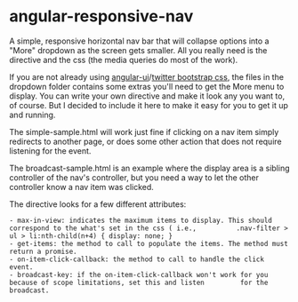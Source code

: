 angular-responsive-nav
======================

A simple, responsive horizontal nav bar that will collapse options into a "More" dropdown as the screen gets smaller. All you really need is the directive and the css (the media queries do most of the work).

If you are not already using <a href="https://github.com/angular-ui/bootstrap">angular-ui</a>/<a href="http://getbootstrap.com/css/">twitter bootstrap css</a>, the files in the dropdown folder contains some extras you'll need to get the More menu to display. You can write your own directive and make it look any you want to, of course.  But I decided to include it here to make it easy for you to get it up and running.

The simple-sample.html will work just fine if clicking on a nav item simply redirects to another page, or does some other action that does not require listening for the event.

The broadcast-sample.html is an example where the display area is a sibling controller of the nav's controller, but you need a way to let the other controller know a nav item was clicked. 

The directive looks for a few different attributes:

	- max-in-view: indicates the maximum items to display. This should correspond to the what's set in the css ( i.e., 			.nav-filter > ul > li:nth-child(n+4) { display: none; }
	- get-items: the method to call to populate the items. The method must return a promise.
	- on-item-click-callback: the method to call to handle the click event.
	- broadcast-key: if the on-item-click-callback won't work for you because of scope limitations, set this and listen 		for the broadcast.
